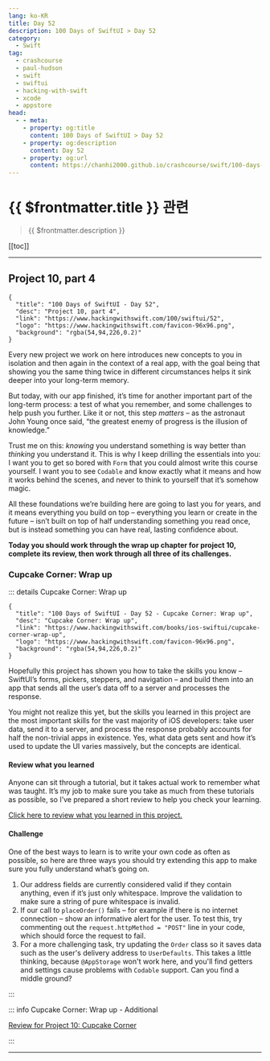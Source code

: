 ```yaml
---
lang: ko-KR
title: Day 52
description: 100 Days of SwiftUI > Day 52
category:
  - Swift
tag: 
  - crashcourse
  - paul-hudson
  - swift
  - swiftui
  - hacking-with-swift
  - xcode
  - appstore
head:
  - - meta:
    - property: og:title
      content: 100 Days of SwiftUI > Day 52
    - property: og:description
      content: Day 52
    - property: og:url
      content: https://chanhi2000.github.io/crashcourse/swift/100-days-of-swiftui/52.html
---
```


# {{ $frontmatter.title }} 관련

> {{ $frontmatter.description }}

[[toc]]

---

## Project 10, part 4

```component VPCard
{
  "title": "100 Days of SwiftUI - Day 52",
  "desc": "Project 10, part 4",
  "link": "https://www.hackingwithswift.com/100/swiftui/52",
  "logo": "https://www.hackingwithswift.com/favicon-96x96.png",
  "background": "rgba(54,94,226,0.2)"
}
```

Every new project we work on here introduces new concepts to you in isolation and then again in the context of a real app, with the goal being that showing you the same thing twice in different circumstances helps it sink deeper into your long-term memory.

But today, with our app finished, it’s time for another important part of the long-term process: a test of what you remember, and some challenges to help push you further. Like it or not, this step _matters_ – as the astronaut John Young once said, “the greatest enemy of progress is the illusion of knowledge.”

Trust me on this: _knowing_ you understand something is way better than _thinking_ you understand it. This is why I keep drilling the essentials into you: I want you to get so bored with `Form` that you could almost write this course yourself. I want you to see `Codable` and know exactly what it means and how it works behind the scenes, and never to think to yourself that it’s somehow magic.

All these foundations we’re building here are going to last you for years, and it means everything you build on top – everything you learn or create in the future – isn’t built on top of half understanding something you read once, but is instead something you can have real, lasting confidence about.

__Today you should work through the wrap up chapter for project 10, complete its review, then work through all three of its challenges.__

### Cupcake Corner: Wrap up

::: details Cupcake Corner: Wrap up

```component VPCard
{
  "title": "100 Days of SwiftUI - Day 52 - Cupcake Corner: Wrap up",
  "desc": "Cupcake Corner: Wrap up",
  "link": "https://www.hackingwithswift.com/books/ios-swiftui/cupcake-corner-wrap-up",
  "logo": "https://www.hackingwithswift.com/favicon-96x96.png",
  "background": "rgba(54,94,226,0.2)"
}
```

Hopefully this project has shown you how to take the skills you know – SwiftUI’s forms, pickers, steppers, and navigation – and build them into an app that sends all the user’s data off to a server and processes the response.

You might not realize this yet, but the skills you learned in this project are the most important skills for the vast majority of iOS developers: take user data, send it to a server, and process the response probably accounts for half the non-trivial apps in existence. Yes, what data gets sent and how it’s used to update the UI varies massively, but the concepts are identical.

#### Review what you learned

Anyone can sit through a tutorial, but it takes actual work to remember what was taught. It’s my job to make sure you take as much from these tutorials as possible, so I’ve prepared a short review to help you check your learning.

[Click here to review what you learned in this project.][cupcake-corner]

#### Challenge

One of the best ways to learn is to write your own code as often as possible, so here are three ways you should try extending this app to make sure you fully understand what’s going on.

1. Our address fields are currently considered valid if they contain anything, even if it’s just only whitespace. Improve the validation to make sure a string of pure whitespace is invalid.
2. If our call to `placeOrder()` fails – for example if there is no internet connection – show an informative alert for the user. To test this, try commenting out the `request.httpMethod = "POST"` line in your code, which should force the request to fail.
3. For a more challenging task, try updating the `Order` class so it saves data such as the user's delivery address to `UserDefaults`. This takes a little thinking, because `@AppStorage` won't work here, and you'll find getters and settings cause problems with `Codable` support. Can you find a middle ground?

:::

::: info Cupcake Corner: Wrap up - Additional

[Review for Project 10: Cupcake Corner][cupcake-corner]

:::

[cupcake-corner]: https://www.hackingwithswift.com/review/ios-swiftui/cupcake-corner

---

<TagLinks />